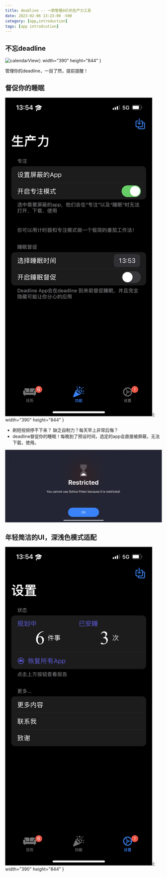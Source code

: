 ```yaml
---
title: deadline -- 一款管理ddl的生产力工具
date: 2023-02-06 13:23:00 -500
category: [app,introduction]
tags: [app introdcution]
---
```


## 不忘deadline

![calendarView](/image/content_view.PNG){: width="390" height="844" }

管理你的deadline，一目了然，提前提醒！

## 督促你的睡眠

![sleep_mode](/image/sleep_mode.PNG){: width="390" height="844" }

- 刷短视频停不下来？ 缺乏自制力？每天早上非常后悔？
- deadline督促你的睡眠！每晚到了预设时间，选定的app会直接被屏蔽，无法下载，使用。

![sheild_effect](/image/sheild_effect.PNG)

## 年轻简洁的UI，深浅色模式适配

![setting](/image/deadline_setting.PNG){: width="390" height="844" }
